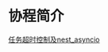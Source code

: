 # 协程简介

<show-structure depth="2"/>



<seealso>
<category ref="ref_docs">
    <a href="https://mp.weixin.qq.com/s/KW4WJ3I17TtH8CKAk1nuEg">任务超时控制及nest_asyncio</a>
</category>
<category ref="ref_github">
</category>
<category ref="ref_issues"></category>
<category ref="ref_hf"></category>
<category ref="ref_ms"></category>
</seealso>